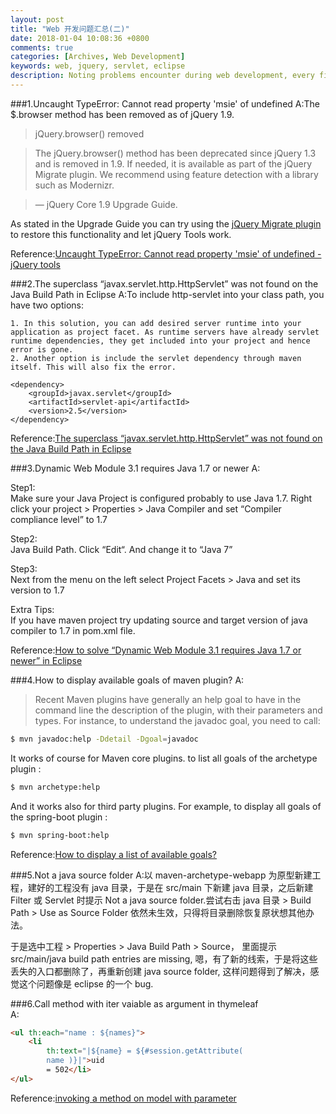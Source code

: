 ```yaml
---
layout: post
title: "Web 开发问题汇总(二)"
date: 2018-01-04 10:08:36 +0800
comments: true
categories: [Archives, Web Development]
keywords: web, jquery, servlet, eclipse
description: Noting problems encounter during web development, every fifteen problem produce a blog, this is the second.
---
```


###1.Uncaught TypeError: Cannot read property 'msie' of undefined
A:The $.browser method has been removed as of jQuery 1.9.


> jQuery.browser() removed

> The jQuery.browser() method has been deprecated since jQuery 1.3 and is removed in 1.9. If needed, it is available as part of the jQuery Migrate plugin. We recommend using feature detection with a library such as Modernizr.

> — jQuery Core 1.9 Upgrade Guide.


As stated in the Upgrade Guide you can try using the [jQuery Migrate plugin](https://github.com/jquery/jquery-migrate/) to restore this functionality and let jQuery Tools work.

Reference:[Uncaught TypeError: Cannot read property 'msie' of undefined - jQuery tools](http://stackoverflow.com/questions/14923301/uncaught-typeerror-cannot-read-property-msie-of-undefined-jquery-tools)  

###2.The superclass “javax.servlet.http.HttpServlet” was not found on the Java Build Path in Eclipse
A:To include http-servlet into your class path, you have two options:  

	1. In this solution, you can add desired server runtime into your application as project facet. As runtime servers have already servlet runtime dependencies, they get included into your project and hence error is gone.
	2. Another option is include the servlet dependency through maven itself. This will also fix the error.
	
```
<dependency>
    <groupId>javax.servlet</groupId>
    <artifactId>servlet-api</artifactId>
    <version>2.5</version>
</dependency>
```

Reference:[The superclass “javax.servlet.http.HttpServlet” was not found on the Java Build Path in Eclipse](https://howtodoinjava.com/tools/eclipse/solved-the-superclass-javax-servlet-http-httpservlet-was-not-found-on-the-java-build-path-in-eclipse/)  

###3.Dynamic Web Module 3.1 requires Java 1.7 or newer
A:

Step1:  
Make sure your Java Project is configured probably to use Java 1.7.
Right click your project > Properties > Java Compiler and set “Compiler compliance level” to 1.7

Step2:  
Java Build Path. Click “Edit“. And change it to “Java 7”

Step3:  
Next from the menu on the left select Project Facets > Java and set its version to 1.7

Extra Tips:  
If you have maven project try updating source and target version of java compiler to 1.7 in pom.xml file.

Reference:[How to solve “Dynamic Web Module 3.1 requires Java 1.7 or newer” in Eclipse](https://crunchify.com/how-to-solve-dynamic-web-module-3-1-requires-java-1-7-or-newer-in-eclipse/)  

###4.How to display available goals of maven plugin?
A:

> Recent Maven plugins have generally an help goal to have in the command line the description of the plugin, with their parameters and types. For instance, to understand the javadoc goal, you need to call:

```bash
$ mvn javadoc:help -Ddetail -Dgoal=javadoc
```

It works of course for Maven core plugins. to list all goals of the archetype plugin :  

```bash
$ mvn archetype:help
```

And it works also for third party plugins. For example, to display all goals of the spring-boot plugin :  

```bash
$ mvn spring-boot:help
```

Reference:[How to display a list of available goals?](https://stackoverflow.com/questions/1674524/how-to-display-a-list-of-available-goals)  

###5.Not a java source folder
A:以 maven-archetype-webapp 为原型新建工程，建好的工程没有 java 目录，于是在 src/main 下新建 java 目录，之后新建 Filter 或 Servlet 时提示 Not a java source folder.尝试右击 java 目录 > Build Path > Use as Source Folder 依然未生效，只得将目录删除恢复原状想其他办法。  

于是选中工程 > Properties > Java Build Path > Source， 里面提示 src/main/java build path entries are missing, 嗯，有了新的线索，于是将这些丢失的入口都删除了，再重新创建 java source folder, 这样问题得到了解决，感觉这个问题像是 eclipse 的一个 bug.

###6.Call method with iter vaiable as argument in thymeleaf  
A:

```html
<ul th:each="name : ${names}">
	<li
		th:text="|${name} = ${#session.getAttribute(
		name )}|">uid
		= 502</li>
</ul>
```

Reference:[invoking a method on model with parameter](http://forum.thymeleaf.org/invoking-a-method-on-model-with-parameter-td4026846.html)  

